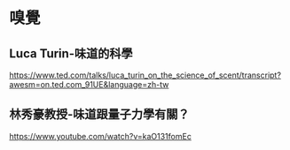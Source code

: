 # 嗅覺

## Luca Turin-味道的科學

https://www.ted.com/talks/luca_turin_on_the_science_of_scent/transcript?awesm=on.ted.com_91UE&language=zh-tw

## 林秀豪教授-味道跟量子力學有關？

https://www.youtube.com/watch?v=kaO131fomEc